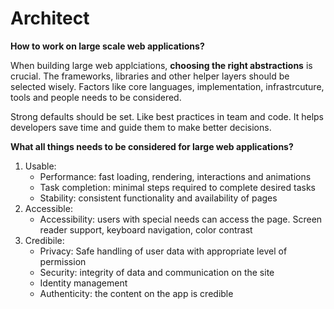 # Architect

**How to work on large scale web applications?**

When building large web applciations, **choosing the right abstractions** is crucial. The frameworks, libraries and other helper layers should be selected wisely. Factors like core languages, implementation, infrastrcuture, tools and people needs to be considered.

Strong defaults should be set. Like best practices in team and code. It helps developers save time and guide them to make better decisions.

**What all things needs to be considered for large web applications?**

1. Usable:
   - Performance: fast loading, rendering, interactions and animations
   - Task completion: minimal steps required to complete desired tasks
   - Stability: consistent functionality and availability of pages
2. Accessible:
   - Accessibility: users with special needs can access the page. Screen reader support, keyboard navigation, color contrast
3. Credibile:
   - Privacy: Safe handling of user data with appropriate level of permission
   - Security: integrity of data and communication on the site
   - Identity management
   - Authenticity: the content on the app is credible
